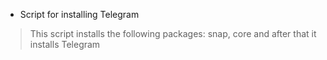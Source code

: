 * Script for installing Telegram
> This script installs the following packages: snap, core and after that it installs Telegram
